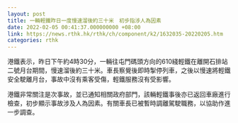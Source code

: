 ```yaml
---
layout: post
title: 一輛輕鐵昨日一度慢速溜後約三十米　初步指涉人為因素
date: 2022-02-05 00:41:37.000000000 +08:00
link: https://news.rthk.hk/rthk/ch/component/k2/1632035-20220205.htm
categories: rthk
---
```


港鐵表示，昨日下午約4時30分，一輛往屯門碼頭方向的610綫輕鐵在離開石排站二號月台期間，慢速溜後約三十米。車長察覺後即時掣停列車，之後以慢速將輕鐵安全駛離月台，事故中沒有乘客受傷，輕鐵服務沒有受影響。

港鐵非常關注是次事故，並已通知相關政府部門，該輛輕鐵事後亦已返回車廠進行檢查，初步顯示事故涉及人為因素。有關車長已被暫時調離駕駛職務，以協助作進一步調查。
